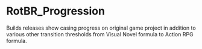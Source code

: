 # RotBR_Progression
Builds releases show casing progress on original game project
in addition to various other transition thresholds from
Visual Novel formula to Action RPG formula.
